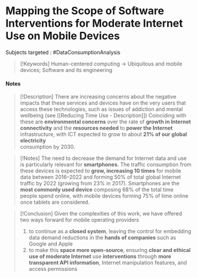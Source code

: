 # Mapping the Scope of Software Interventions for Moderate Internet Use on Mobile Devices

Subjects targeted : #DataConsumptionAnalysis 


>[!Keywords]
> Human-centered computing → Ubiquitous and mobile devices; Software and its engineering


#### Notes
> [!Description]
> There are increasing concerns about the negative impacts that these services and devices have on the very users that access these technologies, such as issues of addiction and mental wellbeing (see [[Reducing Time Use - Description]])
> Coinciding with these are **environmental concerns** over the rate of **growth in Internet connectivity** and the **resources needed** to **power the Internet** infrastructure, with ICT expected to grow to about **21% of our global electricity**  
consumption by 2030.

>[!Notes]
>The need to decrease the demand for Internet data and use is particularly relevant for **smartphones**. The traffic consumption from these devices is expected to **grow, increasing 10 times** for mobile data between 2016–2022 and forming 50% of total global Internet traffic by 2022 (growing from 23% in 2017).
>	Smartphones are the **most commonly used device** composing 68% of the total time people spend online, with mobile devices forming 75% of time online once tablets are considered.
>

>[!Conclusion]
>Given the complexities of this work, we have offered two ways forward for mobile operating providers
>	1) to continue as a **closed system**, leaving the control for embedding data demand reductions in the **hands of companies** such as Google and Apple
>	2) to make this **space more open-source**, ensuring **clear and ethical use of moderate Internet** use **interventions** through **more transparent API information**, Internet manipulation features, and access permissions